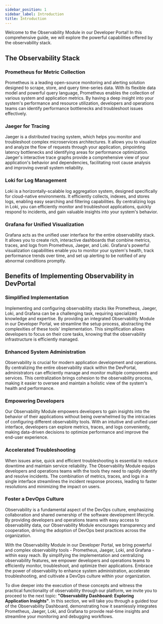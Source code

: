 ```yaml
---
sidebar_position: 1
sidebar_label: Introduction
title: Introduction
---
```


Welcome to the Observability Module in our Developer Portal! In this comprehensive guide, we will explore the powerful capabilities offered by the observability stack.

## **The Observability Stack**

### Prometheus for Metric Collection

Prometheus is a leading open-source monitoring and alerting solution designed to scrape, store, and query time-series data. With its flexible data model and powerful query language, Prometheus enables the collection of various system and application metrics. By having a deep insight into your system's performance and resource utilization, developers and operations teams can identify performance bottlenecks and troubleshoot issues effectively.

### Jaeger for Tracing

Jaeger is a distributed tracing system, which helps you monitor and troubleshoot complex microservices architectures. It allows you to visualize and analyze the flow of requests through your application, pinpointing latency bottlenecks and identifying areas for performance optimization. Jaeger's interactive trace graphs provide a comprehensive view of your application's behavior and dependencies, facilitating root cause analysis and improving overall system reliability.

### Loki for Log Management

Loki is a horizontally-scalable log aggregation system, designed specifically for cloud-native environments. It efficiently collects, indexes, and stores logs, enabling easy searching and filtering capabilities. By centralizing logs in Loki, you can efficiently monitor and troubleshoot applications, quickly respond to incidents, and gain valuable insights into your system's behavior.

### Grafana for Unified Visualization

Grafana acts as the unified user interface for the entire observability stack. It allows you to create rich, interactive dashboards that combine metrics, traces, and logs from Prometheus, Jaeger, and Loki. Grafana's powerful visualization capabilities enable you to monitor your system's health, track performance trends over time, and set up alerting to be notified of any abnormal conditions promptly.

## **Benefits of Implementing Observability in DevPortal**

### **Simplified Implementation**

Implementing and configuring observability stacks like Prometheus, Jaeger, Loki, and Grafana can be a challenging task, requiring specialized knowledge and expertise. By providing an integrated Observability Module in our Developer Portal, we streamline the setup process, abstracting the complexities of these tools' implementation. This simplification allows developers to focus on their core tasks, knowing that the observability infrastructure is efficiently managed.

### **Enhanced System Administration**

Observability is crucial for modern application development and operations. By centralizing the entire observability stack within the DevPortal, administrators can efficiently manage and monitor multiple components and services. This centralization brings cohesion to the observability process, making it easier to oversee and maintain a holistic view of the system's health and performance.

### **Empowering Developers**

Our Observability Module empowers developers to gain insights into the behavior of their applications without being overwhelmed by the intricacies of configuring different observability tools. With an intuitive and unified user interface, developers can explore metrics, traces, and logs conveniently, making data-driven decisions to optimize performance and improve the end-user experience.

### **Accelerated Troubleshooting**

When issues arise, quick and efficient troubleshooting is essential to reduce downtime and maintain service reliability. The Observability Module equips developers and operations teams with the tools they need to rapidly identify and resolve incidents. The combination of metrics, traces, and logs in a single interface streamlines the incident response process, leading to faster resolutions and minimizing the impact on users.

### **Foster a DevOps Culture**

Observability is a fundamental aspect of the DevOps culture, emphasizing collaboration and shared ownership of the software development lifecycle. By providing developers and operations teams with easy access to observability data, our Observability Module encourages transparency and cooperation, driving the adoption of DevOps best practices across the organization.


With the Observability Module in our Developer Portal, we bring powerful and complex observability tools - Prometheus, Jaeger, Loki, and Grafana - within easy reach. By simplifying the implementation and centralizing observability features, we empower developers and operations teams to efficiently monitor, troubleshoot, and optimize their applications. Embrace the power of observability to enhance system administration, accelerate troubleshooting, and cultivate a DevOps culture within your organization.

To dive deeper into the execution of these concepts and witness the practical functionality of observability through our platform, we invite you to proceed to the next topic: **"Observability Dashboard: Exploring Application Insights"**. In this section, we will take you through a guided tour of the Observability Dashboard, demonstrating how it seamlessly integrates Prometheus, Jaeger, Loki, and Grafana to provide real-time insights and streamline your monitoring and debugging workflows.
